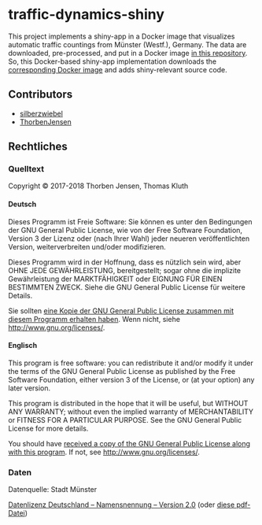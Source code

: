 # traffic-dynamics-shiny
This project implements a shiny-app in a Docker image that visualizes automatic traffic countings from Münster (Westf.), Germany.
The data are downloaded, pre-processed, and put in a Docker image [in this repository](https://github.com/codeformuenster/traffic-dynamics).
So, this Docker-based shiny-app implementation downloads the [corresponding Docker image](https://hub.docker.com/r/codeformuenster/traffic-dynamics/) and adds shiny-relevant source code.

## Contributors

* [silberzwiebel](https://github.com/silberzwiebel)
* [ThorbenJensen](https://github.com/ThorbenJensen)

## Rechtliches

### Quelltext

Copyright © 2017-2018 Thorben Jensen, Thomas Kluth

#### Deutsch 

Dieses Programm ist Freie Software: Sie können es unter den Bedingungen
der GNU General Public License, wie von der Free Software Foundation,
Version 3 der Lizenz oder (nach Ihrer Wahl) jeder neueren
veröffentlichten Version, weiterverbreiten und/oder modifizieren.

Dieses Programm wird in der Hoffnung, dass es nützlich sein wird, aber
OHNE JEDE GEWÄHRLEISTUNG, bereitgestellt; sogar ohne die implizite
Gewährleistung der MARKTFÄHIGKEIT oder EIGNUNG FÜR EINEN BESTIMMTEN ZWECK.
Siehe die GNU General Public License für weitere Details.

Sie sollten [eine Kopie der GNU General Public License zusammen mit diesem
Programm erhalten haben](COPYING). Wenn nicht, siehe <http://www.gnu.org/licenses/>.

#### Englisch

This program is free software: you can redistribute it and/or modify
it under the terms of the GNU General Public License as published by
the Free Software Foundation, either version 3 of the License, or
(at your option) any later version.

This program is distributed in the hope that it will be useful,
but WITHOUT ANY WARRANTY; without even the implied warranty of
MERCHANTABILITY or FITNESS FOR A PARTICULAR PURPOSE. See the
GNU General Public License for more details.

You should have [received a copy of the GNU General Public License
along with this program](COPYING). If not, see <http://www.gnu.org/licenses/>.

### Daten

Datenquelle: Stadt Münster

[Datenlizenz Deutschland – Namensnennung – Version 2.0](http://www.govdata.de/dl-de/by-2-0) (oder [diese pdf-Datei](doc/Stadt_MS_OpenData_Datenlizenz_Deutschland.pdf))
